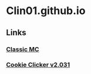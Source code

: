 # Clin01.github.io

## Links

### [Classic MC](https://clin01.github.io/classicmc/)

### [Cookie Clicker v2.031](https://clin01.github.io/cookieclicker/)
